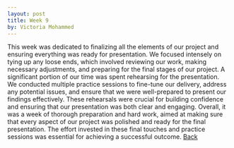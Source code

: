 ```yaml
---
layout: post
title: Week 9
by: Victoria Mohammed
---
```

This week was dedicated to finalizing all the elements of our project and ensuring everything was ready for presentation. We focused intensely on tying up any loose ends, which involved reviewing our work, making necessary adjustments, and preparing for the final stages of our project.
A significant portion of our time was spent rehearsing for the presentation. We conducted multiple practice sessions to fine-tune our delivery, address any potential issues, and ensure that we were well-prepared to present our findings effectively. These rehearsals were crucial for building confidence and ensuring that our presentation was both clear and engaging.
Overall, it was a week of thorough preparation and hard work, aimed at making sure that every aspect of our project was polished and ready for the final presentation. The effort invested in these final touches and practice sessions was essential for achieving a successful outcome.
[Back](./)


